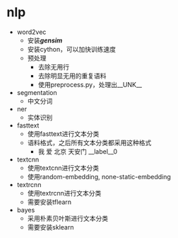 # nlp
- word2vec
    - 安装***gensim***
    - 安装cython，可以加快训练速度
    - 预处理
        - 去除无用行
        - 去除明显无用的重复语料
        - 使用preprocess.py，处理出__UNK__
- segmentation
    - 中文分词
- ner
    - 实体识别
- fasttext
    - 使用fasttext进行文本分类
    - 语料格式，之后所有文本分类都采用这种格式
        - 我 爱 北京 天安门 __label__0
- textcnn
    - 使用textcnn进行文本分类
    - 使用random-embedding, none-static-embedding
- textrcnn
    - 使用textrcnn进行文本分类
    - 需要安装tflearn
- bayes
    - 采用朴素贝叶斯进行文本分类
    - 需要安装sklearn